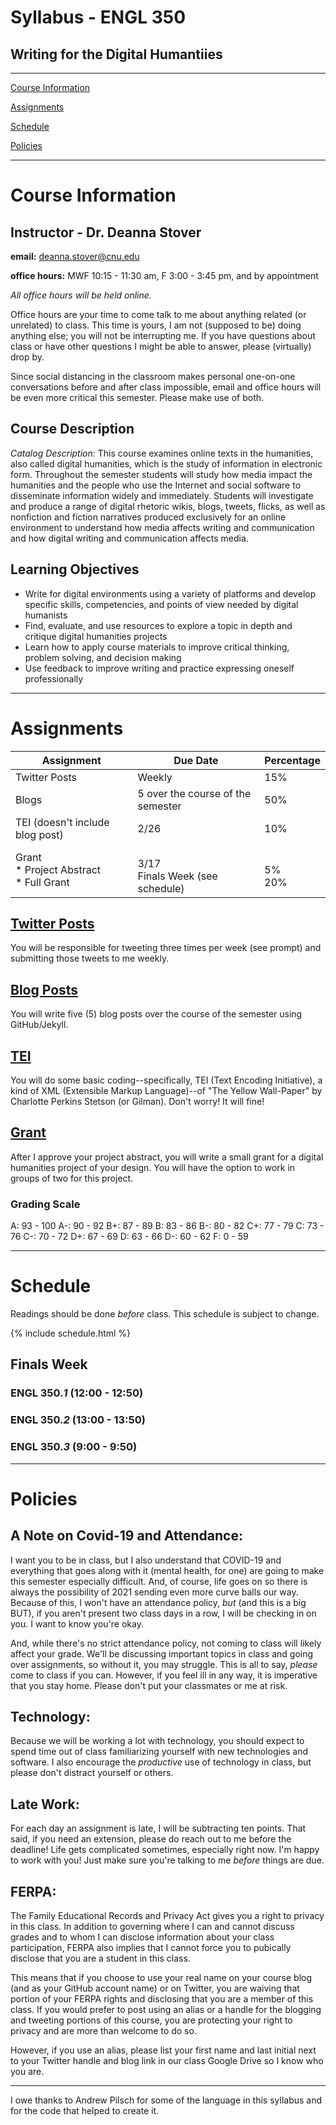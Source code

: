 # Syllabus - ENGL 350

## Writing for the Digital Humantiies

_____

[Course Information](#course-information) <br />

[Assignments](#assignments) <br />

[Schedule](#schedule) <br />

[Policies](#policies) <br />

_____

# Course Information

## Instructor - Dr. Deanna Stover

  **email:** deanna.stover@cnu.edu 

  **office hours:** MWF 10:15 - 11:30 am, F 3:00 - 3:45 pm, and by appointment
  
   *All office hours will be held online.*
   
   Office hours are your time to come talk to me about anything related (or unrelated) to class. This time is yours, I am not (supposed to be) doing anything else; you will not be interrupting me. If you have questions about class or have other questions I might be able to answer, please (virtually) drop by.
   
   Since social distancing in the classroom makes personal one-on-one conversations before and after class impossible, email and office hours will be even more critical this semester. Please make use of both.
   
## Course Description 

*Catalog Description*: This course examines online texts in the humanities, also called digital humanities, which is the study of information in electronic form. Throughout the semester students will study how media impact the humanities and the people who use the Internet and social software to disseminate information widely and immediately. Students will investigate and produce a range of digital rhetoric wikis, blogs, tweets, flicks, as well as nonfiction and fiction narratives produced exclusively for an online environment to understand how media affects writing and communication and how digital writing and communication affects media. 

## Learning Objectives

* Write for digital environments using a variety of platforms and develop specific skills, competencies, and points of view needed by digital humanists
* Find, evaluate, and use resources to explore a topic in depth and critique digital humanities projects
* Learn how to apply course materials to improve critical thinking, problem solving, and decision making 
* Use feedback to improve writing and practice expressing oneself professionally 

_____

# Assignments

Assignment | Due Date | Percentage
------------ | ------------- | -------------
Twitter Posts | Weekly | 15%
Blogs | 5 over the course of the semester | 50%
TEI (doesn't include blog post) <br /> | 2/26 | 10%
Grant <br /> * Project Abstract <br /> * Full Grant | <br /> 3/17 <br /> Finals Week (see schedule) | <br /> 5% <br /> 20%

## [Twitter Posts](https://deanna-stover.github.io/coursesCNU/2021/engl350spring2021/twitter)

You will be responsible for tweeting three times per week (see prompt) and submitting those tweets to me weekly.

## [Blog Posts](https://deanna-stover.github.io/coursesCNU/2021/engl350spring2021/blog-posts)

You will write five (5) blog posts over the course of the semester using GitHub/Jekyll.

## [TEI](https://deanna-stover.github.io/coursesCNU/2021/engl350spring2021/tei)

You will do some basic coding--specifically, TEI (Text Encoding Initiative), a kind of XML (Extensible Markup Language)--of "The Yellow Wall-Paper" by Charlotte Perkins Stetson (or Gilman). Don't worry! It will fine! 

## [Grant](https://deanna-stover.github.io/coursesCNU/2021/engl350spring2021/grant)

After I approve your project abstract, you will write a small grant for a digital humanities project of your design. You will have the option to work in groups of two for this project. 

### Grading Scale

A: 93 - 100
A-: 90 - 92
B+: 87 - 89
B: 83 - 86
B-: 80 - 82
C+: 77 - 79
C: 73 - 76
C-: 70 - 72
D+: 67 - 69
D: 63 - 66
D-: 60 - 62
F: 0 - 59

_____


# Schedule

Readings should be done *before* class. This schedule is subject to change. 

{% include schedule.html %}

## Finals Week

### ENGL 350.*1* (12:00 - 12:50)  

### ENGL 350.*2* (13:00 - 13:50)

### ENGL 350.*3* (9:00 - 9:50)

_____


# Policies

## A Note on Covid-19 and Attendance:

I want you to be in class, but I also understand that COVID-19 and everything that goes along with it (mental health, for one) are going to make this semester especially difficult. And, of course, life goes on so there is always the possibility of 2021 sending even more curve balls our way. Because of this, I won't have an attendance policy, *but* (and this is a big BUT), if you aren't present two class days in a row, I will be checking in on you. I want to know you're okay.

And, while there's no strict attendance policy, not coming to class will likely affect your grade. We'll be discussing important topics in class and going over assignments, so without it, you may struggle. This is all to say, *please* come to class if you can. However, if you feel ill in any way, it is imperative that you stay home. Please don't put your classmates or me at risk. 

## Technology:

Because we will be working a lot with technology, you should expect to spend time out of class familiarizing yourself with new technologies and software. I also encourage the *productive* use of technology in class, but please don't distract yourself or others. 

## Late Work:

For each day an assignment is late, I will be subtracting ten points. That said, if you need an extension, please do reach out to me before the deadline! Life gets complicated sometimes, especially right now. I'm happy to work with you! Just make sure you're talking to me *before* things are due. 

## FERPA:

The Family Educational Records and Privacy Act gives you a right to privacy in this class. In addition to governing where I can and cannot discuss grades and to whom I can disclose information about your class participation, FERPA also implies that I cannot force you to pubically disclose that you are a student in this class.

This means that if you choose to use your real name on your course blog (and as your GitHub account name) or on Twitter, you are waiving that portion of your FERPA rights and disclosing that you are a member of this class. If you would prefer to post using an alias or a handle for the blogging and tweeting portions of this course, you are protecting your right to privacy and are more than welcome to do so.

However, if you use an alias, please list your first name and last initial next to your Twitter handle and blog link in our class Google Drive so I know who you are.

_____

I owe thanks to Andrew Pilsch for some of the language in this syllabus and for the code that helped to create it.
